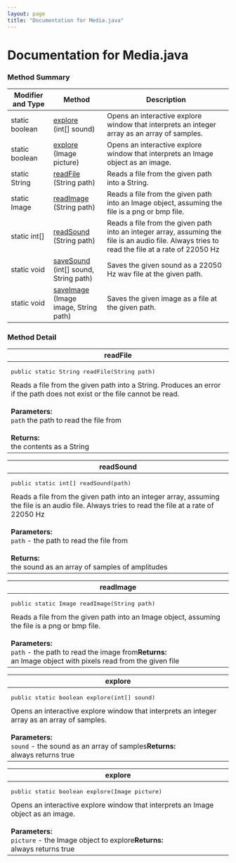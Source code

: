 ```yaml
---
layout: page
title: "Documentation for Media.java"
---
```

# Documentation for Media.java

### Method Summary
<table class="table table-striped">
<thead>
  <tr>
    <th>Modifier and Type</th><th>Method</th><th>Description</th>
  </tr>
</thead>
<tr>
<td class="monospace">static boolean</td><td class="monospace"><a href="#exploreSound">explore</a><br>(int[] sound)</td><td>Opens an interactive explore window that interprets an integer array as an array of samples.</td>
</tr>
<tr>
<td class="monospace">static boolean</td><td class="monospace"><a href="#exploreImage">explore</a><br>(Image picture)</td><td>Opens an interactive explore window that interprets an Image object as an image.</td>
</tr>
<tr>
<td class="monospace">static String</td><td class="monospace"><a href="#readFile">readFile</a><br>(String path)</td><td>Reads a file from the given path into a String.</td>
</tr>
<tr>
<td class="monospace">static Image</td><td class="monospace"><a href="#readImage">readImage</a><br>(String path)</td><td>Reads a file from the given path into an Image object, assuming the file is a png or bmp file.</td>
</tr>
<tr>
<td class="monospace">static int[]</td><td class="monospace"><a href="#readSound">readSound</a><br>(String path)</td><td>Reads a file from the given path into an integer array, assuming the file is an audio file. Always tries to read the file at a rate of 22050 Hz</td>
</tr>
  
<tr>
<td class="monospace">static void</td><td class="monospace"><a href="#saveSound">saveSound</a><br>(int[] sound, String path)</td><td>Saves the given sound as a 22050 Hz wav file at the given path.</td>
</tr>
<tr>
<td class="monospace">static void</td><td class="monospace"><a href="#saveImage">saveImage</a><br>(Image image, String path)</td><td>Saves the given image as a file at the given path.</td>
</tr>

</table>

### Method Detail

<a id="readFile"></a>
<table class="table table-striped">
<thead>
  <tr>
    <th>readFile</th>
  </tr>
</thead>
<tr>
  <td><pre>public static String readFile(String path)</pre>Reads a file from the given path into a String. Produces an error if the path does not exist or the file cannot be read.<br><br><b>Parameters:</b><br><code>path</code> the path to read the file from<br><br><b>Returns:</b><br>the contents as a String</td>
</tr>
</table>

<a id="readSound"></a>
<table class="table table-striped">
<thead>
  <tr>
    <th>readSound</th>
  </tr>
</thead>
<tr>
  <td><pre>public static int[] readSound(path)</pre>Reads a file from the given path into an integer array, assuming the file is an audio file. Always tries to read the file at a rate of 22050 Hz<br><br><b>Parameters:</b><br><code>path</code> - the path to read the file from<br><br><b>Returns:</b><br>the sound as an array of samples of amplitudes</td>
</tr>
</table>

<a id="readImage"></a>
<table class="table table-striped">
<thead>
  <tr>
    <th>readImage</th>
  </tr>
</thead>
<tr>
  <td><pre>public static Image readImage(String path)</pre>Reads a file from the given path into an Image object, assuming the file is a png or bmp file.<br><br><b>Parameters:</b><br><code>path</code> - the path to read the image from<b>Returns:</b><br>an Image object with pixels read from the given file</td>
</tr>
</table>

<a id="exploreSound"></a>
<table class="table table-striped">
<thead>
  <tr>
    <th>explore</th>
  </tr>
</thead>
<tr>
  <td><pre>public static boolean explore(int[] sound)</pre>Opens an interactive explore window that interprets an integer array as an array of samples.<br><br><b>Parameters:</b><br><code>sound</code> - the sound as an array of samples<b>Returns:</b><br>always returns true</td>
</tr>
</table>

<a id="exploreImage"></a>
<table class="table table-striped">
<thead>
  <tr>
    <th>explore</th>
  </tr>
</thead>
<tr>
  <td><pre>public static boolean explore(Image picture)</pre>Opens an interactive explore window that interprets an Image object as an image.<br><br><b>Parameters:</b><br><code>picture</code> - the Image object to explore<b>Returns:</b><br>always returns true</td>
</tr>
</table>

